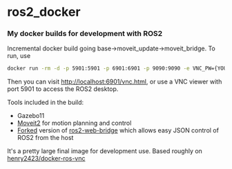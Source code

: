 # ros2_docker

### My docker builds for development with ROS2
Incremental docker build going base->moveit_update->moveit_bridge. To run, use 

```cmd
docker run -rm -d -p 5901:5901 -p 6901:6901 -p 9090:9090 -e VNC_PW={YOUR_PASSWORD} swilcock0/ros2_ubuntu
```

Then you can visit [http://localhost:6901/vnc.html](http://localhost:6901/vnc.html), or use a VNC viewer with port 5901 to access the ROS2 desktop.

Tools included in the build:

- Gazebo11
- [Moveit2](https://github.com/ros-planning/moveit2) for motion planning and control
- [Forked](https://github.com/swilcock0/ros2-web-bridge) version of [ros2-web-bridge](https://github.com/RobotWebTools/ros2-web-bridge) which allows easy JSON control of ROS2 from the host


It's a pretty large final image for development use. Based roughly on [henry2423/docker-ros-vnc](https://github.com/henry2423/docker-ros-vnc)
